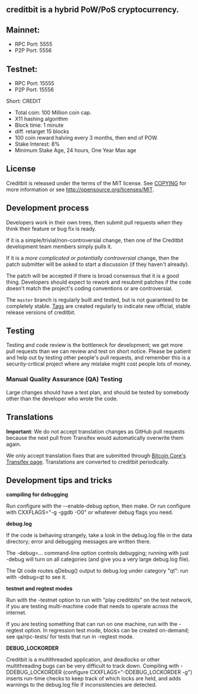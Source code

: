 creditbit is a hybrid PoW/PoS cryptocurrency.
---------------------------------------------

Mainnet:
---------

- RPC Port: 5555
- P2P Port: 5556

Testnet:
---------

- RPC Port: 15555
- P2P Port: 15556

Short: CREDIT

- Total coin: 100 Million coin cap.
- X11 hashing algorithm
- Block time: 1 minute
- diff. retarget 15 blocks
- 100 coin reward halving every 3 months, then end of POW.
- Stake Interest: 8%
- Minimum Stake Age, 24 hours, One Year Max age

License
-------

Creditbit is released under the terms of the MIT license. See [COPYING](COPYING) for more
information or see http://opensource.org/licenses/MIT.

Development process
-------------------

Developers work in their own trees, then submit pull requests when they think
their feature or bug fix is ready.

If it is a simple/trivial/non-controversial change, then one of the Creditbit
development team members simply pulls it.

If it is a *more complicated or potentially controversial* change, then the patch
submitter will be asked to start a discussion (if they haven't already).

The patch will be accepted if there is broad consensus that it is a good thing.
Developers should expect to rework and resubmit patches if the code doesn't
match the project's coding conventions or are controversial.

The `master` branch is regularly built and tested, but is not guaranteed to be
completely stable. [Tags](https://github.com/creditbit/creditbit/tags) are created
regularly to indicate new official, stable release versions of creditbit.

Testing
-------

Testing and code review is the bottleneck for development; we get more pull
requests than we can review and test on short notice. Please be patient and help out by testing
other people's pull requests, and remember this is a security-critical project where any mistake might cost people
lots of money.

### Manual Quality Assurance (QA) Testing

Large changes should have a test plan, and should be tested by somebody other
than the developer who wrote the code.


Translations
------------

**Important**: We do not accept translation changes as GitHub pull requests because the next
pull from Transifex would automatically overwrite them again.

We only accept translation fixes that are submitted through [Bitcoin Core's Transifex page](https://www.transifex.com/projects/p/bitcoin/).
Translations are converted to creditbit periodically.

Development tips and tricks
---------------------------

**compiling for debugging**

Run configure with the --enable-debug option, then make. Or run configure with
CXXFLAGS="-g -ggdb -O0" or whatever debug flags you need.

**debug.log**

If the code is behaving strangely, take a look in the debug.log file in the data directory;
error and debugging messages are written there.

The -debug=... command-line option controls debugging; running with just -debug will turn
on all categories (and give you a very large debug.log file).

The Qt code routes qDebug() output to debug.log under category "qt": run with -debug=qt
to see it.

**testnet and regtest modes**

Run with the -testnet option to run with "play creditbits" on the test network, if you
are testing multi-machine code that needs to operate across the internet.

If you are testing something that can run on one machine, run with the -regtest option.
In regression test mode, blocks can be created on-demand; see qa/rpc-tests/ for tests
that run in -regtest mode.

**DEBUG_LOCKORDER**

Creditbit is a multithreaded application, and deadlocks or other multithreading bugs
can be very difficult to track down. Compiling with -DDEBUG_LOCKORDER (configure
CXXFLAGS="-DDEBUG_LOCKORDER -g") inserts run-time checks to keep track of which locks
are held, and adds warnings to the debug.log file if inconsistencies are detected.
